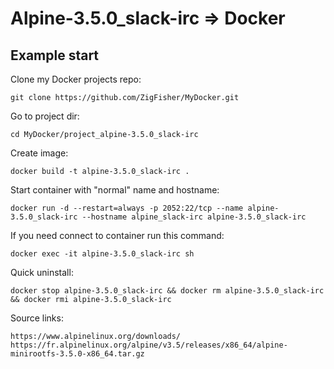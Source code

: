 Alpine-3.5.0_slack-irc => Docker
================================

## Example start

Clone my Docker projects repo:

	git clone https://github.com/ZigFisher/MyDocker.git

Go to project dir:

	cd MyDocker/project_alpine-3.5.0_slack-irc

Create image:

	docker build -t alpine-3.5.0_slack-irc .

Start container with "normal" name and hostname:

	docker run -d --restart=always -p 2052:22/tcp --name alpine-3.5.0_slack-irc --hostname alpine_slack-irc alpine-3.5.0_slack-irc

If you need connect to container run this command:

	docker exec -it alpine-3.5.0_slack-irc sh

Quick uninstall:

	docker stop alpine-3.5.0_slack-irc && docker rm alpine-3.5.0_slack-irc && docker rmi alpine-3.5.0_slack-irc

Source links:

	https://www.alpinelinux.org/downloads/
	https://fr.alpinelinux.org/alpine/v3.5/releases/x86_64/alpine-minirootfs-3.5.0-x86_64.tar.gz
